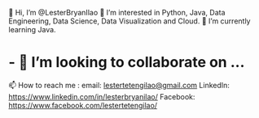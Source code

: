 👋 Hi, I’m @LesterBryanIlao
👀 I’m interested in Python, Java, Data Engineering, Data Science, Data Visualization and Cloud.
🌱 I’m currently learning Java.
# - 💞️ I’m looking to collaborate on ...
📫 How to reach me :
email: lestertetengilao@gmail.com
LinkedIn: https://www.linkedin.com/in/lesterbryanilao/
Facebook: https://www.facebook.com/lestertetengilao/

<!---
LesterBryanIlao/LesterBryanIlao is a ✨ special ✨ repository because its `README.md` (this file) appears on your GitHub profile.
You can click the Preview link to take a look at your changes.
--->
